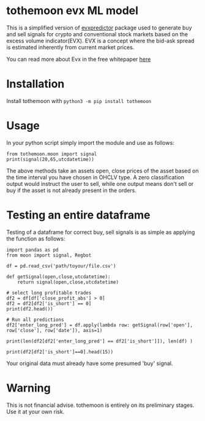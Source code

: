 # tothemoon evx ML model

This is a simplified version of [evxpredictor](https://pypi.org/project/evxpredictor/) package used to generate buy and sell signals for crypto and conventional stock markets based on the excess volume indicator(EVX). EVX is a concept where the bid-ask spread is estimated inherently from current market prices. 

You can read more about Evx in the free whitepaper [here](https://www.researchgate.net/publication/345313655_DeFiPaper)  
# Installation
Install tothemoon with `python3 -m pip install tothemoon`  
# Usage

In your python script simply import the module and use as follows:

```  
from tothemoon.moon import signal
print(signal(20,65,utcdatetime))
```
The above methods take an assets open, close prices of the asset based on the time interval you have chosen in OHCLV type. A zero classification output would instruct the user to sell, while one output means don't sell or buy if the asset is not already present in the orders.  

# Testing an entire dataframe
Testing of a dataframe for correct buy, sell signals is as simple as applying the function as follows:  

```
import pandas as pd
from moon import signal, Regbot

df = pd.read_csv('path/toyour/file.csv')

def getSignal(open,close,utcdatetime):
    return signal(open,close,utcdatetime)

# select long profitable trades
df2 = df[df['close_profit_abs'] > 0]
df2 = df2[df2['is_short'] == 0]
print(df2.head())

# Run all predictions
df2['enter_long_pred'] = df.apply(lambda row: getSignal(row['open'], row['close'], row['date']), axis=1)

print(len(df2[df2['enter_long_pred'] == df2['is_short']]), len(df) )

print(df2[df2['is_short']==0].head(15))

```

Your original data must already have some presumed 'buy' signal.

# Warning
This is not financial advise. tothemoon is entirely on its preliminary stages. Use it at your own risk.